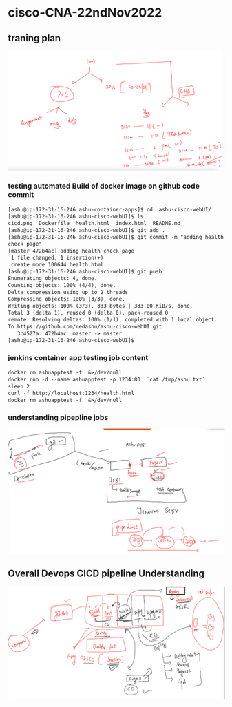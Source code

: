 # cisco-CNA-22ndNov2022

## traning plan 

<img src="plan.png">

### testing automated Build of docker image on github code commit 

```
[ashu@ip-172-31-16-246 ashu-container-apps]$ cd  ashu-cisco-webUI/
[ashu@ip-172-31-16-246 ashu-cisco-webUI]$ ls
cicd.png  Dockerfile  health.html  index.html  README.md
[ashu@ip-172-31-16-246 ashu-cisco-webUI]$ git add . 
[ashu@ip-172-31-16-246 ashu-cisco-webUI]$ git commit -m "adding health check page"
[master 472b4ac] adding health check page
 1 file changed, 1 insertion(+)
 create mode 100644 health.html
[ashu@ip-172-31-16-246 ashu-cisco-webUI]$ git push 
Enumerating objects: 4, done.
Counting objects: 100% (4/4), done.
Delta compression using up to 2 threads
Compressing objects: 100% (3/3), done.
Writing objects: 100% (3/3), 333 bytes | 333.00 KiB/s, done.
Total 3 (delta 1), reused 0 (delta 0), pack-reused 0
remote: Resolving deltas: 100% (1/1), completed with 1 local object.
To https://github.com/redashu/ashu-cisco-webUI.git
   3c4527a..472b4ac  master -> master
[ashu@ip-172-31-16-246 ashu-cisco-webUI]$ 

```


### jenkins container app testing job content 

```
docker rm ashuapptest -f  &>/dev/null
docker run -d --name ashuapptest -p 1234:80  `cat /tmp/ashu.txt`
sleep 2
curl -f http://localhost:1234/health.html
docker rm ashuapptest -f  &>/dev/null
```

### understanding pipepline jobs 

<img src="pipeline.png">

## Overall Devops CICD pipeline Understanding 

<img src="cicd.png">




